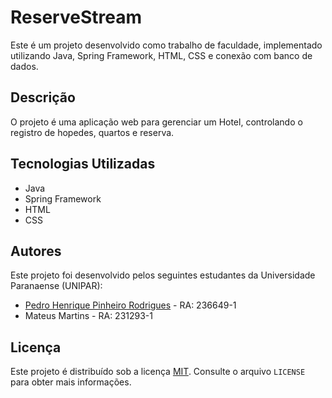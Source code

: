 # ReserveStream
Este é um projeto desenvolvido como trabalho de faculdade, implementado utilizando Java, Spring Framework, HTML, CSS e conexão com banco de dados.

## Descrição

O projeto é uma aplicação web para gerenciar um Hotel, controlando o registro de hopedes, quartos e reserva.

## Tecnologias Utilizadas

- Java
- Spring Framework
- HTML
- CSS
## Autores

Este projeto foi desenvolvido pelos seguintes estudantes da Universidade Paranaense (UNIPAR):

- [Pedro Henrique Pinheiro Rodrigues](https://github.com/R0DRlGUES) - RA: 236649-1
- Mateus Martins - RA: 231293-1
  
## Licença

Este projeto é distribuído sob a licença [MIT](https://github.com/seu-usuario/seu-repositorio/blob/master/LICENSE). Consulte o arquivo `LICENSE` para obter mais informações.
